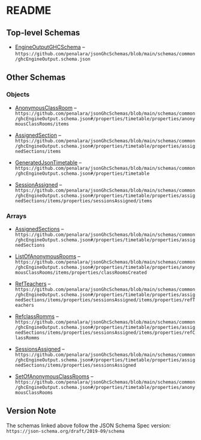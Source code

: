 # README

## Top-level Schemas

*   [EngineOutputGHCSchema](./ghcengineoutput.md "Schema document to format in Json the timetable created by PenalaraGHC") – `https://github.com/penalara/jsonGhcSchemas/blob/main/schemas/common/ghcEngineOutput.schema.json`

## Other Schemas

### Objects

*   [AnonymousClassRoom](./ghcengineoutput-properties-generatedjsontimetable-properties-setofanonymousclassrooms-anonymousclassroom.md "Object with anonymous classrooms created in a set of classrooms") – `https://github.com/penalara/jsonGhcSchemas/blob/main/schemas/common/ghcEngineOutput.schema.json#/properties/timetable/properties/anonymousClassRooms/items`

*   [AssignedSection](./ghcengineoutput-properties-generatedjsontimetable-properties-assignedsections-assignedsection.md "Section with one class units (or on call hours) assigned") – `https://github.com/penalara/jsonGhcSchemas/blob/main/schemas/common/ghcEngineOutput.schema.json#/properties/timetable/properties/assignedSections/items`

*   [GeneratedJsonTimetable](./ghcengineoutput-properties-generatedjsontimetable.md "Object with timetable specification resolved") – `https://github.com/penalara/jsonGhcSchemas/blob/main/schemas/common/ghcEngineOutput.schema.json#/properties/timetable`

*   [SessionAssigned](./ghcengineoutput-properties-generatedjsontimetable-properties-assignedsections-assignedsection-properties-sessionsassigned-sessionassigned.md "Class unit or on call hour assigned in the timetable") – `https://github.com/penalara/jsonGhcSchemas/blob/main/schemas/common/ghcEngineOutput.schema.json#/properties/timetable/properties/assignedSections/items/properties/sessionsAssigned/items`

### Arrays

*   [AssignedSections](./ghcengineoutput-properties-generatedjsontimetable-properties-assignedsections.md "List of sections assigned in the Timetable") – `https://github.com/penalara/jsonGhcSchemas/blob/main/schemas/common/ghcEngineOutput.schema.json#/properties/timetable/properties/assignedSections`

*   [ListOfAnonymousRooms](./ghcengineoutput-properties-generatedjsontimetable-properties-setofanonymousclassrooms-anonymousclassroom-properties-listofanonymousrooms.md "List of anonymous classroom created in one set of classrooms") – `https://github.com/penalara/jsonGhcSchemas/blob/main/schemas/common/ghcEngineOutput.schema.json#/properties/timetable/properties/anonymousClassRooms/items/properties/classRoomsCreated`

*   [RefTeachers](./ghcengineoutput-properties-generatedjsontimetable-properties-assignedsections-assignedsection-properties-sessionsassigned-sessionassigned-properties-refteachers.md "List of teachers assigned to the class unit") – `https://github.com/penalara/jsonGhcSchemas/blob/main/schemas/common/ghcEngineOutput.schema.json#/properties/timetable/properties/assignedSections/items/properties/sessionsAssigned/items/properties/refTeachers`

*   [RefclassRomms](./ghcengineoutput-properties-generatedjsontimetable-properties-assignedsections-assignedsection-properties-sessionsassigned-sessionassigned-properties-refclassromms.md "List of classrooms assigned to teach the class unit") – `https://github.com/penalara/jsonGhcSchemas/blob/main/schemas/common/ghcEngineOutput.schema.json#/properties/timetable/properties/assignedSections/items/properties/sessionsAssigned/items/properties/refClassRomms`

*   [SessionsAssigned](./ghcengineoutput-properties-generatedjsontimetable-properties-assignedsections-assignedsection-properties-sessionsassigned.md "List of class units and on call hours assigned in the section") – `https://github.com/penalara/jsonGhcSchemas/blob/main/schemas/common/ghcEngineOutput.schema.json#/properties/timetable/properties/assignedSections/items/properties/sessionsAssigned`

*   [SetOfAnonymousClassRooms](./ghcengineoutput-properties-generatedjsontimetable-properties-setofanonymousclassrooms.md "Collection with anonymous classrooms created by the engine") – `https://github.com/penalara/jsonGhcSchemas/blob/main/schemas/common/ghcEngineOutput.schema.json#/properties/timetable/properties/anonymousClassRooms`

## Version Note

The schemas linked above follow the JSON Schema Spec version: `https://json-schema.org/draft/2019-09/schema`
